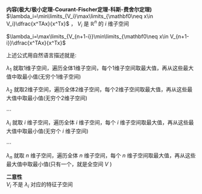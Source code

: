 **内容(极大/极小定理-Courant-Fischer定理-科斯-费舍尔定理)**  
 $\lambda_i=\min\limits_{V_i}\max\limits_{\mathbf0\neq x\in V_i}\dfrac{x^TAx}{x^Tx}$ ， $V_i$ 是 $\mathbb R^n$ 的 $i$ 维子空间  
  
 $\lambda_i=\max\limits_{V_{n+1-i}}\min\limits_{\mathbf0\neq x\in V_{n+1-i}}\dfrac{x^TAx}{x^Tx}$  
  
上述公式用自然语言描述就是:  
  
 $\lambda_1$ 就取1维子空间，遍历全体1维子空间，每个1维子空间取最大值，再从这些最大值中取最小值(无穷个1维子空间)  
  
 $\lambda_2$ 就取2维子空间，遍历全体2维子空间，每个2维子空间取最大值，再从这些最大值中取最小值(无穷个2维子空间)  
  
 $\cdots$  
  
 $\lambda_i$ 就取 $i$ 维子空间，遍历全体 $i$ 维子空间，每个 $i$ 维子空间取最大值，再从这些最大值中取最小值(无穷个 $i$ 维子空间)  
  
 $\cdots$  
  
 $\lambda_n$ 就取 $n$ 维子空间，遍历全体 $n$ 维子空间，每个 $n$ 维子空间取最大值，再从这些最大值中取最小值(只有一个，就是全空间 $V$ )  
  
**二意性**  
 $V_i$ 不是 $\lambda_i$ 对应的特征子空间  
